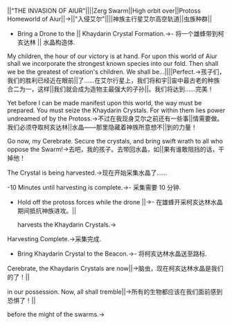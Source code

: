 ||"THE INVASION OF AIUR"||||Zerg Swarm||High orbit over||Protoss Homeworld of Aiur||->||"入侵艾尔"||||神族主行星艾尔高空轨道||虫族种群||

- Bring a Drone to the ||  Khaydarin Crystal Formation.->- 将一个雄蜂带到柯亥达林 ||  水晶构造体.

My children, the hour of our victory is at hand. For upon this world of Aiur shall we incorporate the strongest known species into our fold. Then shall we be the greatest of creation's children. We shall be...||||Perfect.->孩子们，我们的胜利已经近在眼前||了……在艾尔行星上，我们将和宇||宙中最古老的种族合二为一，这样||我们就会成为造物主最强大的子孙||。我们将达到……完美！

Yet before I can be made manifest upon this world, the way must be prepared. You must seize the Khaydarin Crystals. For within them lies power undreamed of by the Protoss.->不过在我现身艾尔之前还有一些事||情需要做。我们必须夺取柯亥达林||水晶——那里隐藏着神族所意想不||到的力量！

Go now, my Cerebrate. Secure the crystals, and bring swift wrath to all who oppose the Swarm!->去吧，我的孩子。去带回水晶，如||果有谁敢阻挡的话，干掉他！

The Crystal is being harvested.->现在开始采集水晶了……

-10 Minutes until harvesting is complete.->- 采集需要 10 分钟.

- Hold off the protoss forces while the drone ||->- 在雄蜂开采柯亥达林水晶期间抵抗神族进攻。||

  harvests the Khaydarin Crystals.->  

Harvesting Complete.->采集完成.

- Bring Khaydarin Crystal to the Beacon.->- 将柯亥达林水晶送至路标.

Cerebrate, the Khaydarin Crystals are now||->脑虫，现在柯亥达林水晶是我们的了！||

in our possession.  Now, all shall tremble||->所有的生物都应该在我们面前感到恐惧了！||

before the might of the swarms.->

